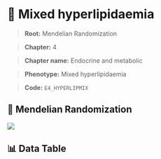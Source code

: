 # 🧪 Mixed hyperlipidaemia

> **Root:** Mendelian Randomization

> **Chapter:** 4  

> **Chapter name:** Endocrine and metabolic

> **Phenotype:** Mixed hyperlipidaemia  

> **Code:** `E4_HYPERLIPMIX`

## 🧬 Mendelian Randomization  

<img src="/MR/Figures/Forward/E4_HYPERLIPMIX.png"/>

## 📊 Data Table

<CsvTableMRF src="/public/MR/Data/Forward/E4_HYPERLIPMIX.csv"/>
